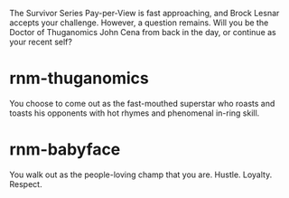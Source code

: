 The Survivor Series Pay-per-View is fast approaching, and Brock Lesnar accepts your challenge. However, a question remains. 
Will you be the Doctor of Thuganomics John Cena from back in the day, or continue as your recent self?

# rnm-thuganomics
You choose to come out as the fast-mouthed superstar who roasts and toasts his opponents with hot rhymes and phenomenal in-ring skill.

# rnm-babyface
You walk out as the people-loving champ that you are. Hustle. Loyalty. Respect.
